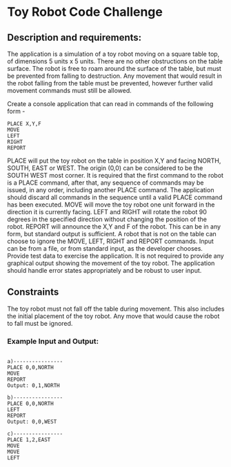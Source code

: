 # Toy Robot Code Challenge

## Description and requirements:
The application is a simulation of a toy robot moving on a square table top, of dimensions 5 units x 5 units. There are no other obstructions on the table surface. The robot is free to roam around the surface of the table, but must be prevented from falling to destruction. Any movement that would result in the robot falling from the table must be prevented, however further valid movement commands must still be allowed.

Create a console application that can read in commands of the following form -
```
PLACE X,Y,F
MOVE
LEFT
RIGHT
REPORT
```
PLACE will put the toy robot on the table in position X,Y and facing NORTH, SOUTH, EAST or WEST. The origin (0,0) can be considered to be the SOUTH WEST most corner. It is required that the first command to the robot is a PLACE command, after that, any sequence of commands may be issued, in any order, including another PLACE command. The application should discard all commands in the sequence until a valid PLACE command has been executed. MOVE will move the toy robot one unit forward in the direction it is currently facing.
LEFT and RIGHT will rotate the robot 90 degrees in the specified direction without changing the position of the robot. REPORT will announce the X,Y and F of the robot. This can be in any form, but standard output is sufficient. A robot that is not on the table can choose to ignore the MOVE, LEFT, RIGHT and REPORT commands. Input can be from a file, or from standard input, as the developer chooses.
Provide test data to exercise the application.
It is not required to provide any graphical output showing the movement of the toy robot.
The application should handle error states appropriately and be robust to user input.

## Constraints

The toy robot must not fall off the table during movement. This also includes the initial placement of the toy robot. Any move that would cause the robot to fall must be ignored.

### Example Input and Output:


```

a)----------------
PLACE 0,0,NORTH
MOVE
REPORT
Output: 0,1,NORTH
```

```
b)----------------
PLACE 0,0,NORTH
LEFT
REPORT
Output: 0,0,WEST
```

```
c)----------------
PLACE 1,2,EAST
MOVE
MOVE
LEFT
```
